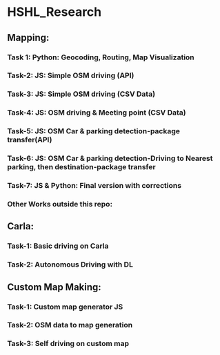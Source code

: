 # HSHL_Research
## Mapping:
### Task 1: Python: Geocoding, Routing, Map Visualization
### Task-2: JS: Simple OSM driving (API)
### Task-3: JS: Simple OSM driving (CSV Data)
### Task-4: JS: OSM driving & Meeting point (CSV Data)
### Task-5: JS: OSM Car & parking detection-package transfer(API)
### Task-6: JS: OSM Car & parking detection-Driving to Nearest parking, then destination-package transfer
### Task-7: JS & Python: Final version with corrections

### Other Works outside this repo:
## Carla:
### Task-1: Basic driving on Carla
### Task-2: Autonomous Driving with DL
## Custom Map Making:
### Task-1: Custom map generator JS
### Task-2: OSM data to map generation
### Task-3: Self driving on custom map
